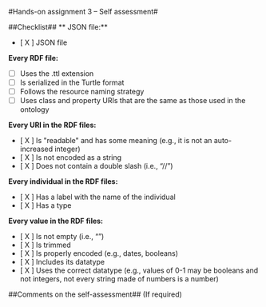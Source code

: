 #Hands-on assignment 3 – Self assessment#

##Checklist##
** JSON file:**
- [ X ] JSON file

**Every RDF file:**
- [  ] Uses the .ttl extension
- [  ] Is serialized in the Turtle format
- [  ] Follows the resource naming strategy
- [  ] Uses class and property URIs that are the same as those used in the ontology

**Every URI in the RDF files:**
- [ X ] Is "readable" and has some meaning (e.g., it is not an auto-increased integer)
- [ X ] Is not encoded as a string
- [ X ] Does not contain a double slash (i.e., “//”)

**Every individual in the RDF files:**
- [ X ] Has a label with the name of the individual
- [ X ] Has a type

**Every value in the RDF files:**
- [ X ] Is not empty (i.e., “”)
- [ X ] Is trimmed
- [ X ] Is properly encoded (e.g., dates, booleans)
- [ X ] Includes its datatype
- [ X ] Uses the correct datatype (e.g., values of 0-1 may be booleans and not integers, not every string made of numbers is a number)

##Comments on the self-assessment## (If required)